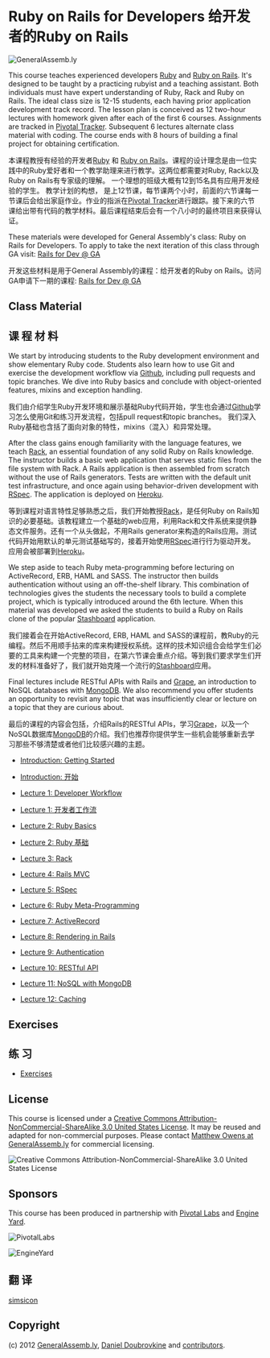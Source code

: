 Ruby on Rails for Developers
给开发者的Ruby on Rails
============================

![GeneralAssemb.ly](https://github.com/generalassembly/ga-ruby-on-rails-for-devs/raw/master/images/ga.png "GeneralAssemb.ly")

This course teaches experienced developers [Ruby](http://www.ruby-lang.org) and [Ruby on Rails](http://rubyonrails.org/). It's designed to be taught by a practicing rubyist and a teaching assistant. Both individuals must have expert understanding of Ruby, Rack and Ruby on Rails. The ideal class size is 12-15 students, each having prior application development track record. The lesson plan is conceived as 12 two-hour lectures with homework given after each of the first 6 courses. Assignments are tracked in [Pivotal Tracker](http://pivotaltracker.com). Subsequent 6 lectures alternate class material with coding. The course ends with 8 hours of building a final project for obtaining certification.

本课程教授有经验的开发者[Ruby](http://www.ruby-lang.org) 和 [Ruby on Rails](http://rubyonrails.org/)。课程的设计理念是由一位实践中的Ruby爱好者和一个教学助理来进行教学。这两位都需要对Ruby, Rack以及Ruby on Rails有专家级的理解。 一个理想的班级大概有12到15名具有应用开发经验的学生。 教学计划的构想， 是上12节课，每节课两个小时，前面的六节课每一节课后会给出家庭作业。作业的指派在[Pivotal Tracker](http://pivotaltracker.com)进行跟踪。接下来的六节课给出带有代码的教学材料。最后课程结束后会有一个八小时的最终项目来获得认证。


These materials were developed for General Assembly's class: Ruby on Rails for Developers. To apply to take the next iteration of this class through GA visit: [Rails for Dev @ GA](https://generalassemb.ly/ruby-on-rails-for-devs)

开发这些材料是用于General Assembly的课程：给开发者的Ruby on Rails。访问GA申请下一期的课程: [Rails for Dev @ GA](https://generalassemb.ly/ruby-on-rails-for-devs)


Class Material
--------------

课 程 材 料
--------------

We start by introducing students to the Ruby development environment and show elementary Ruby code. Students also learn how to use Git and exercise the development workflow via [Github](http://github.com), including pull requests and topic branches. We dive into Ruby basics and conclude with object-oriented features, mixins and exception handling.

我们由介绍学生Ruby开发环境和展示基础Ruby代码开始，学生也会通过[Github](http://github.com)学习怎么使用Git和练习开发流程，包括pull request和topic branches。 我们深入Ruby基础也含括了面向对象的特性，mixins（混入）和异常处理。

After the class gains enough familiarity with the language features, we teach [Rack](http://rack.github.com/), an essential foundation of any solid Ruby on Rails knowledge. The instructor builds a basic web application that serves static files from the file system with Rack. A Rails application is then assembled from scratch without the use of Rails generators. Tests are written with the default unit test infrastructure, and once again using behavior-driven development with [RSpec](http://rspec.info/). The application is deployed on [Heroku](http://www.heroku.com/).

等到课程对语言特性足够熟悉之后，我们开始教授[Rack](http://rack.github.com/)，是任何Ruby on Rails知识的必要基础。该教程建立一个基础的web应用，利用Rack和文件系统来提供静态文件服务。还有一个从头做起，不用Rails generator来构造的Rails应用。测试代码开始用默认的单元测试基础写的，接着开始使用[RSpec](http://rspec.info/)进行行为驱动开发。应用会被部署到[Heroku](http://www.heroku.com/)。

We step aside to teach Ruby meta-programming before lecturing on ActiveRecord, ERB, HAML and SASS. The instructor then builds authentication without using an off-the-shelf library. This combination of technologies gives the students the necessary tools to build a complete project, which is typically introduced around the 6th lecture. When this material was developed we asked the students to build a Ruby on Rails clone of the popular [Stashboard](http://www.stashboard.org/) application.

我们接着会在开始ActiveRecord, ERB, HAML and SASS的课程前，教Ruby的元编程。然后不用顺手拈来的库来构建授权系统。这样的技术知识组合会给学生们必要的工具来构建一个完整的项目，在第六节课会重点介绍。等到我们要求学生们开发的材料准备好了，我们就开始克隆一个流行的[Stashboard](http://www.stashboard.org/)应用。

Final lectures include RESTful APIs with Rails and [Grape](https://github.com/intridea/grape), an introduction to NoSQL databases with [MongoDB](http://mongodb.org). We also recommend you offer students an opportunity to revisit any topic that was insufficiently clear or lecture on a topic that they are curious about.

最后的课程的内容会包括，介绍Rails的RESTful APIs，学习[Grape](https://github.com/intridea/grape)，以及一个NoSQL数据库[MongoDB](http://mongodb.org)的介绍。我们也推荐你提供学生一些机会能够重新去学习那些不够清楚或者他们比较感兴趣的主题。

* [Introduction: Getting Started](https://github.com/generalassembly/ga-ruby-on-rails-for-devs/blob/master/lectures/00-getting-started/README.md)
* [Introduction: 开始](https://github.com/generalassembly/ga-ruby-on-rails-for-devs/blob/master/lectures/00-getting-started/README.md)

* [Lecture 1: Developer Workflow](https://github.com/generalassembly/ga-ruby-on-rails-for-devs/blob/master/lectures/01-developer-workflow/README.md)
* [Lecture 1: 开发者工作流](https://github.com/generalassembly/ga-ruby-on-rails-for-devs/blob/master/lectures/01-developer-workflow/README.md)

* [Lecture 2: Ruby Basics](https://github.com/generalassembly/ga-ruby-on-rails-for-devs/blob/master/lectures/02-ruby-basics/README.md)
* [Lecture 2: Ruby 基础](https://github.com/generalassembly/ga-ruby-on-rails-for-devs/blob/master/lectures/02-ruby-basics/README.md)

* [Lecture 3: Rack](https://github.com/generalassembly/ga-ruby-on-rails-for-devs/blob/master/lectures/03-rack/README.md)
* [Lecture 4: Rails MVC](https://github.com/generalassembly/ga-ruby-on-rails-for-devs/blob/master/lectures/04-rails-mvc/README.md)
* [Lecture 5: RSpec](https://github.com/generalassembly/ga-ruby-on-rails-for-devs/blob/master/lectures/05-rspec/README.md)
* [Lecture 6: Ruby Meta-Programming](https://github.com/generalassembly/ga-ruby-on-rails-for-devs/blob/master/lectures/06-ruby-meta-programming/README.md)
* [Lecture 7: ActiveRecord](https://github.com/generalassembly/ga-ruby-on-rails-for-devs/blob/master/lectures/07-active-record/README.md)
* [Lecture 8: Rendering in Rails](https://github.com/generalassembly/ga-ruby-on-rails-for-devs/blob/master/lectures/08-erb-haml-sass/README.md)
* [Lecture 9: Authentication](https://github.com/generalassembly/ga-ruby-on-rails-for-devs/blob/master/lectures/09-authentication/README.md)
* [Lecture 10: RESTful API](https://github.com/generalassembly/ga-ruby-on-rails-for-devs/blob/master/lectures/10-restful-api/README.md)
* [Lecture 11: NoSQL with MongoDB](https://github.com/generalassembly/ga-ruby-on-rails-for-devs/blob/master/lectures/11-nosql-with-mongodb/README.md)
* [Lecture 12: Caching](https://github.com/generalassembly/ga-ruby-on-rails-for-devs/blob/master/lectures/12-caching/README.md)

Exercises
---------

练 习
---------

* [Exercises](https://github.com/generalassembly/ga-ruby-on-rails-for-devs/tree/master/class)

License
-------

This course is licensed under a [Creative Commons Attribution-NonCommercial-ShareAlike 3.0 United States License](http://creativecommons.org/licenses/by-nc-sa/3.0/us/). It may be reused and adapted for non-commercial purposes. Please contact [Matthew Owens at GeneralAssemb.ly](mailto:mowens@generalassemb.ly) for commercial licensing.

![Creative Commons Attribution-NonCommercial-ShareAlike 3.0 United States License](http://i.creativecommons.org/l/by-nc-sa/3.0/us/88x31.png "Creative Commons Attribution-NonCommercial-ShareAlike 3.0 United States License")

Sponsors
--------

This course has been produced in partnership with [Pivotal Labs](http://pivotallabs.com/) and [Engine Yard](http://www.engineyard.com/).

![PivotalLabs](https://github.com/generalassembly/ga-ruby-on-rails-for-devs/raw/master/images/pivotal-labs.png "PivotalLabs")

![EngineYard](https://github.com/generalassembly/ga-ruby-on-rails-for-devs/raw/master/images/engine-yard.png "EngineYard")

翻 译
---------
[simsicon](http://github.com/simsicon)

Copyright
---------

(c) 2012 [GeneralAssemb.ly](https://generalassemb.ly/ruby-on-rails-for-devs), [Daniel Doubrovkine](http://github.com/dblock) and [contributors](https://github.com/generalassembly/ga-ruby-on-rails-for-devs/blob/master/CONTRIBUTORS.md).

